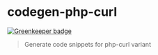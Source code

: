 # codegen-php-curl

[![Greenkeeper badge](https://badges.greenkeeper.io/sujayvenaik/travis_test.svg)](https://greenkeeper.io/)

> Generate code snippets for php-curl variant
